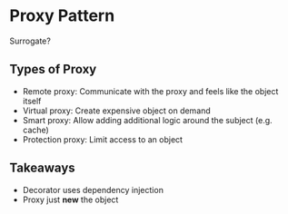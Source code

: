﻿# Proxy Pattern

Surrogate?

## Types of Proxy

- Remote proxy: Communicate with the proxy and feels like the object itself
- Virtual proxy: Create expensive object on demand
- Smart proxy: Allow adding additional logic around the subject (e.g. cache)
- Protection proxy: Limit access to an object

## Takeaways

- Decorator uses dependency injection
- Proxy just **new** the object
